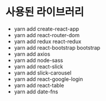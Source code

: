 # 사용된 라이브러리

- yarn add create-react-app
- yarn add react-router-dom
- yarn add redux react-redux
- yarn add react-bootstrap bootstrap
- yarn add axios
- yarn add node-sass
- yarn add react-slick
- yarn add slick-carousel
- yarn add react-google-login
- yarn add react-table
- yarn add date-fns

